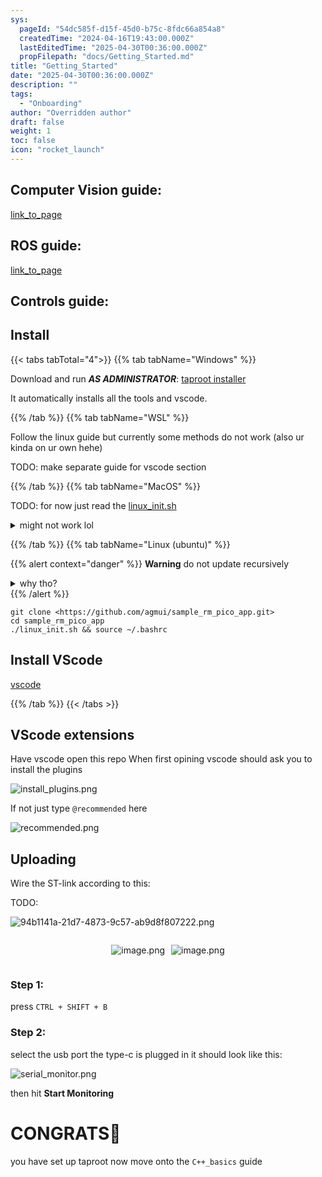 ```yaml
---
sys:
  pageId: "54dc585f-d15f-45d0-b75c-8fdc66a854a8"
  createdTime: "2024-04-16T19:43:00.000Z"
  lastEditedTime: "2025-04-30T00:36:00.000Z"
  propFilepath: "docs/Getting_Started.md"
title: "Getting_Started"
date: "2025-04-30T00:36:00.000Z"
description: ""
tags:
  - "Onboarding"
author: "Overridden author"
draft: false
weight: 1
toc: false
icon: "rocket_launch"
---
```


## Computer Vision guide:

[link_to_page](86d45bc0-388b-4d26-8848-44f255f73d0e)

## ROS guide:

[link_to_page](3c76c1de-ec8f-46d6-8b0a-294005edc2d5)

## Controls guide:

## Install

{{< tabs tabTotal="4">}}
{{% tab tabName="Windows" %}}

Download and run _**AS ADMINISTRATOR**_: [taproot installer](https://github.com/Thornbots/TeachingFreshies/releases/tag/1.0)

It automatically installs all the tools and vscode.

{{% /tab %}}
{{% tab tabName="WSL" %}}

Follow the linux guide but currently some methods do not work (also ur kinda on ur own hehe)

TODO: make separate guide for vscode section

{{% /tab %}}
{{% tab tabName="MacOS" %}}

TODO: for now just read the [linux_init.sh](https://github.com/agmui/sample_rm_pico_app/blob/main/linux_init.sh)

<details>
<summary>might not work lol</summary>

`brew install libusb pkg-config`

Next install: [vscode](https://code.visualstudio.com/Download)

</details>

{{% /tab %}}
{{% tab tabName="Linux (ubuntu)" %}}

{{% alert context="danger" %}}
**Warning** do not update recursively
<details>
<summary>why tho?</summary>
There are some submodules that may go on for a while (like tinyusb) and I highly
recommend you don't need to get them.
If you want to see what submodules I update just look in `linux_init.sh`
</details>
{{% /alert %}}

```shell
git clone <https://github.com/agmui/sample_rm_pico_app.git>
cd sample_rm_pico_app
./linux_init.sh && source ~/.bashrc
```

## Install VScode

[vscode](https://code.visualstudio.com/Download)

{{% /tab %}}
{{< /tabs >}}

## VScode extensions

Have vscode open this repo
When first opining vscode should ask you to install the plugins

![install_plugins.png](https://prod-files-secure.s3.us-west-2.amazonaws.com/d518164a-d88e-44d1-a4ee-3adb3bd8bce0/89bd30f0-1825-4e77-867b-0a41ce370880/install_plugins.png?X-Amz-Algorithm=AWS4-HMAC-SHA256&X-Amz-Content-Sha256=UNSIGNED-PAYLOAD&X-Amz-Credential=ASIAZI2LB4667PMWFMJR%2F20250506%2Fus-west-2%2Fs3%2Faws4_request&X-Amz-Date=20250506T004118Z&X-Amz-Expires=3600&X-Amz-Security-Token=IQoJb3JpZ2luX2VjEJH%2F%2F%2F%2F%2F%2F%2F%2F%2F%2FwEaCXVzLXdlc3QtMiJHMEUCIQC7rb5p5PXBYZTFkP8X1trGq3ZfWTPtFH0QroYlh6oghwIgKOnJWciAI1qR0gyST%2Bo%2Bzq1CRQny5yHW0etbl5V4sCwq%2FwMIOhAAGgw2Mzc0MjMxODM4MDUiDEnJSVA8gnco7HLIhircA4O2boAY3gEkeQYr%2F2Sd4Hac59f3bCDkHRoUOxOvyY1OaV2X4gJWUyuzxpVt82wuDv3Y24DppEhMoz22c01MUwx6XaQrTWCXbonRqmjGpyjV%2FFILWokwU%2Bu7MzsUAvQ62fIZNku8SaF1H74RrjFXSlyDxGKfSBr7cs9CwsEqD%2FIxFxBCnY6%2BMRZonFvWvsfZrXJ%2B%2FoME%2FqF3ImG4bAgYm0GTrg4U4EwOxqTTF8f4zmi23VqHcDtjMx02lTQSYwWc1KXBTAtJ9aTP0Ll0FeyW74ugXCzNUU7mGJtElHNew5yZn%2Fq9IegmfkpJ%2BSQWrVRO%2Fpq7w1kYZvjKHbFrzOoJOL1Sis%2BP3VAmOP%2BMQ%2BVHYAAfYgiY205MM3woZfsIrfaCVpYZ%2BzDdx9ajQ6pHliV9dtF2ISjPsFkTkpWj0XTvNq5trISCMjAQ3LNYJ7LISoVt3gJ9td4%2FHkUSOJ%2BKSiEd%2FOMwwUO4tijKgOhgpqevANEwE4AhbcBPq0I3vBPJp7d2bcvZBZvs5XVciQj09wejiht83Rfk3iu31ZF0mVGCuY095YyuDlSa80Q6B3%2F8LNtB5kb7Y2RwD5WoaFn6I1jJGLJ1non3U6Um2YzoSRThvDfMxtRBKP5tONlnIxs%2BMPWw5cAGOqUBCrHCYbgKDYtv1OUPU5WpRCFro9rx1gomUMEFEcqqe1vWdSWDEdqdZDPYP8bEOuJRdv3oacpQrUHj4gXxHtNFp73YuRomKEiD9J3mW25XrPqONIyeMuPou0mekbQ8fmnjQ1gE0ZDTyukFHmraVb7S6cdV48%2FDrFQK2nJuG5hyuhiSBKBzGGVru95whnz4wDJWcaUfvr%2FKF9CtN0Ly5VtOaxV%2B91JJ&X-Amz-Signature=b4be2734e7b16551489c37d5f1898c32da23409eb02d14010f3922645e8368bb&X-Amz-SignedHeaders=host&x-id=GetObject)

If not just type `@recommended` here  

![recommended.png](https://prod-files-secure.s3.us-west-2.amazonaws.com/d518164a-d88e-44d1-a4ee-3adb3bd8bce0/61e661e9-5d85-4dfc-be0d-8d2097a5e793/recommended.png?X-Amz-Algorithm=AWS4-HMAC-SHA256&X-Amz-Content-Sha256=UNSIGNED-PAYLOAD&X-Amz-Credential=ASIAZI2LB4667PMWFMJR%2F20250506%2Fus-west-2%2Fs3%2Faws4_request&X-Amz-Date=20250506T004118Z&X-Amz-Expires=3600&X-Amz-Security-Token=IQoJb3JpZ2luX2VjEJH%2F%2F%2F%2F%2F%2F%2F%2F%2F%2FwEaCXVzLXdlc3QtMiJHMEUCIQC7rb5p5PXBYZTFkP8X1trGq3ZfWTPtFH0QroYlh6oghwIgKOnJWciAI1qR0gyST%2Bo%2Bzq1CRQny5yHW0etbl5V4sCwq%2FwMIOhAAGgw2Mzc0MjMxODM4MDUiDEnJSVA8gnco7HLIhircA4O2boAY3gEkeQYr%2F2Sd4Hac59f3bCDkHRoUOxOvyY1OaV2X4gJWUyuzxpVt82wuDv3Y24DppEhMoz22c01MUwx6XaQrTWCXbonRqmjGpyjV%2FFILWokwU%2Bu7MzsUAvQ62fIZNku8SaF1H74RrjFXSlyDxGKfSBr7cs9CwsEqD%2FIxFxBCnY6%2BMRZonFvWvsfZrXJ%2B%2FoME%2FqF3ImG4bAgYm0GTrg4U4EwOxqTTF8f4zmi23VqHcDtjMx02lTQSYwWc1KXBTAtJ9aTP0Ll0FeyW74ugXCzNUU7mGJtElHNew5yZn%2Fq9IegmfkpJ%2BSQWrVRO%2Fpq7w1kYZvjKHbFrzOoJOL1Sis%2BP3VAmOP%2BMQ%2BVHYAAfYgiY205MM3woZfsIrfaCVpYZ%2BzDdx9ajQ6pHliV9dtF2ISjPsFkTkpWj0XTvNq5trISCMjAQ3LNYJ7LISoVt3gJ9td4%2FHkUSOJ%2BKSiEd%2FOMwwUO4tijKgOhgpqevANEwE4AhbcBPq0I3vBPJp7d2bcvZBZvs5XVciQj09wejiht83Rfk3iu31ZF0mVGCuY095YyuDlSa80Q6B3%2F8LNtB5kb7Y2RwD5WoaFn6I1jJGLJ1non3U6Um2YzoSRThvDfMxtRBKP5tONlnIxs%2BMPWw5cAGOqUBCrHCYbgKDYtv1OUPU5WpRCFro9rx1gomUMEFEcqqe1vWdSWDEdqdZDPYP8bEOuJRdv3oacpQrUHj4gXxHtNFp73YuRomKEiD9J3mW25XrPqONIyeMuPou0mekbQ8fmnjQ1gE0ZDTyukFHmraVb7S6cdV48%2FDrFQK2nJuG5hyuhiSBKBzGGVru95whnz4wDJWcaUfvr%2FKF9CtN0Ly5VtOaxV%2B91JJ&X-Amz-Signature=183c7bc5c55a5b1993b4868849ce56312d71100ff712bf22586c365b2459d605&X-Amz-SignedHeaders=host&x-id=GetObject)

## Uploading

Wire the ST-link according to this:

TODO:

![94b1141a-21d7-4873-9c57-ab9d8f807222.png](https://prod-files-secure.s3.us-west-2.amazonaws.com/d518164a-d88e-44d1-a4ee-3adb3bd8bce0/e5fad17d-ab82-4300-9f4c-505ab4b1202c/94b1141a-21d7-4873-9c57-ab9d8f807222.png?X-Amz-Algorithm=AWS4-HMAC-SHA256&X-Amz-Content-Sha256=UNSIGNED-PAYLOAD&X-Amz-Credential=ASIAZI2LB4667PMWFMJR%2F20250506%2Fus-west-2%2Fs3%2Faws4_request&X-Amz-Date=20250506T004118Z&X-Amz-Expires=3600&X-Amz-Security-Token=IQoJb3JpZ2luX2VjEJH%2F%2F%2F%2F%2F%2F%2F%2F%2F%2FwEaCXVzLXdlc3QtMiJHMEUCIQC7rb5p5PXBYZTFkP8X1trGq3ZfWTPtFH0QroYlh6oghwIgKOnJWciAI1qR0gyST%2Bo%2Bzq1CRQny5yHW0etbl5V4sCwq%2FwMIOhAAGgw2Mzc0MjMxODM4MDUiDEnJSVA8gnco7HLIhircA4O2boAY3gEkeQYr%2F2Sd4Hac59f3bCDkHRoUOxOvyY1OaV2X4gJWUyuzxpVt82wuDv3Y24DppEhMoz22c01MUwx6XaQrTWCXbonRqmjGpyjV%2FFILWokwU%2Bu7MzsUAvQ62fIZNku8SaF1H74RrjFXSlyDxGKfSBr7cs9CwsEqD%2FIxFxBCnY6%2BMRZonFvWvsfZrXJ%2B%2FoME%2FqF3ImG4bAgYm0GTrg4U4EwOxqTTF8f4zmi23VqHcDtjMx02lTQSYwWc1KXBTAtJ9aTP0Ll0FeyW74ugXCzNUU7mGJtElHNew5yZn%2Fq9IegmfkpJ%2BSQWrVRO%2Fpq7w1kYZvjKHbFrzOoJOL1Sis%2BP3VAmOP%2BMQ%2BVHYAAfYgiY205MM3woZfsIrfaCVpYZ%2BzDdx9ajQ6pHliV9dtF2ISjPsFkTkpWj0XTvNq5trISCMjAQ3LNYJ7LISoVt3gJ9td4%2FHkUSOJ%2BKSiEd%2FOMwwUO4tijKgOhgpqevANEwE4AhbcBPq0I3vBPJp7d2bcvZBZvs5XVciQj09wejiht83Rfk3iu31ZF0mVGCuY095YyuDlSa80Q6B3%2F8LNtB5kb7Y2RwD5WoaFn6I1jJGLJ1non3U6Um2YzoSRThvDfMxtRBKP5tONlnIxs%2BMPWw5cAGOqUBCrHCYbgKDYtv1OUPU5WpRCFro9rx1gomUMEFEcqqe1vWdSWDEdqdZDPYP8bEOuJRdv3oacpQrUHj4gXxHtNFp73YuRomKEiD9J3mW25XrPqONIyeMuPou0mekbQ8fmnjQ1gE0ZDTyukFHmraVb7S6cdV48%2FDrFQK2nJuG5hyuhiSBKBzGGVru95whnz4wDJWcaUfvr%2FKF9CtN0Ly5VtOaxV%2B91JJ&X-Amz-Signature=51b9aebb3acf8edbf5b26a3401371476327df7ee1eae1882d68d0e7edfe975f7&X-Amz-SignedHeaders=host&x-id=GetObject)

<div style="display: flex;flex-direction: row; column-gap:10px; max-width: 630px;justify-content: center;">
<div>

![image.png](https://prod-files-secure.s3.us-west-2.amazonaws.com/d518164a-d88e-44d1-a4ee-3adb3bd8bce0/210ecb78-1116-4d7b-b9b7-2292f66fa2c2/image.png?X-Amz-Algorithm=AWS4-HMAC-SHA256&X-Amz-Content-Sha256=UNSIGNED-PAYLOAD&X-Amz-Credential=ASIAZI2LB466UM5OHBGF%2F20250506%2Fus-west-2%2Fs3%2Faws4_request&X-Amz-Date=20250506T004125Z&X-Amz-Expires=3600&X-Amz-Security-Token=IQoJb3JpZ2luX2VjEJH%2F%2F%2F%2F%2F%2F%2F%2F%2F%2FwEaCXVzLXdlc3QtMiJIMEYCIQDP39UCohwAV77WSZpafFVUtje6ivJYJkmyJDS789oX9AIhAO0avYXNil2sO%2Boeeg9X8qXGg9qGpkWWLeVMa%2Fv793PUKv8DCDoQABoMNjM3NDIzMTgzODA1IgzcYAyNXL5pzEWNV5Eq3ANtjfIj9W%2Bzrviw2uWn9IATJFL9%2B5d0DrVC%2FCRV9eqZ9bN8fvM3LfqVIGJv9nUBBwCDttx%2BXlQPRIba703P5bWF1GfFU1M4UPPsS%2BpKDH7FMv80qKwZHa6L7ifB9dAwzeFbdDdtAlYJrS4BreNdUqkqi7FqcGvc5J9roiZIn9uSDRfPSHUcKHmN2VufCpUeI9MqtOVcZ1JZ92E6GP%2FXYzs4jhIsS9xbT8CWtdEuqj4g8aLynos3yelYOp5jxCViclyuCTkA8ATt7wCtv14E%2BY7kqivkHB7GCXiZ1Cov4aCKHs6%2BjiJu3%2FPFGcUoTHyXHKK7GVOYjnAH%2F1rDbTmS7wposHnXGky%2BzxbjZtLSahzD0BxyZleaLafDSHehdrh%2Fa4GBXqEKSAYrTNc%2BVSDiqNmj0CRt1y2rpUfRpaDlwLUf%2BGkA98LZEqABu8tkmV8ZktBczg7EvrW6cV7tLD9OuVqUUQuhUoIS6U9QLT1RZ6VmLhm3ApFvq0%2Bq5FCBNfK%2FK1s25klrvXVr9ghNLkmg54K8fTApXQd92KYjkqF9fmBwnK%2BLDbAYmuB1j2hm%2FDC4rbN0OeAw2gW4jYRgiwx3gj8fqKYtb6dfJXzWNP4sYw2TyyHjYRci4YUczv46gTDpsOXABjqkAW0UrW0u%2BUsEgl%2FBtho8WebpsE%2Br3W2vL0p%2BMorEaz8%2FzHyOxssOMRmyq5U1ycPApNPrG7by2Oi%2BIUVWvHnd6piwYYCPkp1wUnpGOjj%2BASWuzcTBon7kqObWLdFy6cr8Yqw1DrEeDN4IIJ1CWZDXrsHAqoUByZld8dg3t1WXAhvRbvo0lymKQXKvbiktBf5bLB2XAwqgx55NfVswSHgqlMEeSyEI&X-Amz-Signature=c1541dc1b33d8a0ef0f01af0ddbead550e8a7a5098124254eed46494627159d7&X-Amz-SignedHeaders=host&x-id=GetObject)

</div>
<div>

![image.png](https://prod-files-secure.s3.us-west-2.amazonaws.com/d518164a-d88e-44d1-a4ee-3adb3bd8bce0/33a0fd0f-8ca6-4a86-8e09-26e95ded1fff/image.png?X-Amz-Algorithm=AWS4-HMAC-SHA256&X-Amz-Content-Sha256=UNSIGNED-PAYLOAD&X-Amz-Credential=ASIAZI2LB466RBNKOFAW%2F20250506%2Fus-west-2%2Fs3%2Faws4_request&X-Amz-Date=20250506T004125Z&X-Amz-Expires=3600&X-Amz-Security-Token=IQoJb3JpZ2luX2VjEJH%2F%2F%2F%2F%2F%2F%2F%2F%2F%2FwEaCXVzLXdlc3QtMiJIMEYCIQCrv0HqzGOMMw6TrKcOianNVDWFBbV8oeLmG%2BIPUOaojAIhAKUSUkSoNLKfwH%2FIVOk8V02%2BPzZp4tieQ8x8yxIfxXPRKv8DCDoQABoMNjM3NDIzMTgzODA1IgyuPBsc%2B%2BI1RPkcz08q3AMKoMbZ29%2FRwLGepgOn2gOXV7Nf2UHS%2BQ48vibSHhSDKW7i%2BLue3ACArLsyvwJTZ9%2B0FTSBM7Mrs4Yr5eOLp99rnZAittFKU0M3dP7WUeefOKndMy3Rqpp%2F6WhvNsuXpFuKwJwH1a9zg02Va2Xt%2BkhuT6mpiLJk5TwJns6iVWOcILWax%2FwHEViXiuqHSN%2FufqrxKxdsJhQKKQA5ikseW%2FEs2taf3crNEQwcTRcvaMQ8P0PjBGm7DLs0ut8%2BcSHPrsLO95ttwK%2BV3EJMwug6V1IRxxHJJpiCBXw8zvJdv%2BdDPdq%2F2yBxazfckQZOtgQRJLe35eRqhA2Q2nZ9VizLtJj%2BJbWT%2FIS4BGJ2kbKgxegFq2KuHKGUraVB7t3qneLe3v3ixCGnE1mDXtHNlB5nu8l6DgL0RCZOykCRRMbjTcgtYGOv1Y%2Bg1rsJNWDiDVlORRNXgBkThL8ekAktFO%2BJjdsw%2BnhEkY13tGmiU%2FIZ6swySE65OjS0Uq2MIEipPK6rtpy%2BtPMuIVS%2B0A0OwpdWowHneCV1N%2BYRqFgbOPl2%2FJxhVmTI3cM6ljUUze%2BZQbvfXPQLljEbdXvmrJO%2BgBUMkIJj6MydHjfZxZ3YroLu0mg0pSF83FuoC7D3lAF5LTDbsOXABjqkAeCP%2BLtLGm5XH4XCC%2FbFmtRuRa3f9LGGQ2UAjQZJz45l8whc9oaIK1cZRWh4Fz1XGCnhYg%2F7DX%2BZi%2FmghtYG7s%2FT6LiH%2BGQnSfkFEuF0xrR8UbiBCmOP1wbmC9PkHl2%2BlN%2F%2FgeMAbwj8laMDp30eDQks758jCJfsnoG%2B16kIqa2EOeXd4R%2F3sE4M9Q9qxshASaGAMrY8qXiQpyIucWiWLsWFCrZw&X-Amz-Signature=cfa4c4e60a1b9b19ec73fc25202c3e251d54562c5ed1dadb847b9bd215c9dd6f&X-Amz-SignedHeaders=host&x-id=GetObject)

</div>
</div>

### Step 1:

press `CTRL + SHIFT + B`

### Step 2:

select the usb port the type-c is plugged in it should look like this:

![serial_monitor.png](https://prod-files-secure.s3.us-west-2.amazonaws.com/d518164a-d88e-44d1-a4ee-3adb3bd8bce0/f03f4774-05d4-4393-b6a0-d5efb6d315ab/serial_monitor.png?X-Amz-Algorithm=AWS4-HMAC-SHA256&X-Amz-Content-Sha256=UNSIGNED-PAYLOAD&X-Amz-Credential=ASIAZI2LB4667PMWFMJR%2F20250506%2Fus-west-2%2Fs3%2Faws4_request&X-Amz-Date=20250506T004118Z&X-Amz-Expires=3600&X-Amz-Security-Token=IQoJb3JpZ2luX2VjEJH%2F%2F%2F%2F%2F%2F%2F%2F%2F%2FwEaCXVzLXdlc3QtMiJHMEUCIQC7rb5p5PXBYZTFkP8X1trGq3ZfWTPtFH0QroYlh6oghwIgKOnJWciAI1qR0gyST%2Bo%2Bzq1CRQny5yHW0etbl5V4sCwq%2FwMIOhAAGgw2Mzc0MjMxODM4MDUiDEnJSVA8gnco7HLIhircA4O2boAY3gEkeQYr%2F2Sd4Hac59f3bCDkHRoUOxOvyY1OaV2X4gJWUyuzxpVt82wuDv3Y24DppEhMoz22c01MUwx6XaQrTWCXbonRqmjGpyjV%2FFILWokwU%2Bu7MzsUAvQ62fIZNku8SaF1H74RrjFXSlyDxGKfSBr7cs9CwsEqD%2FIxFxBCnY6%2BMRZonFvWvsfZrXJ%2B%2FoME%2FqF3ImG4bAgYm0GTrg4U4EwOxqTTF8f4zmi23VqHcDtjMx02lTQSYwWc1KXBTAtJ9aTP0Ll0FeyW74ugXCzNUU7mGJtElHNew5yZn%2Fq9IegmfkpJ%2BSQWrVRO%2Fpq7w1kYZvjKHbFrzOoJOL1Sis%2BP3VAmOP%2BMQ%2BVHYAAfYgiY205MM3woZfsIrfaCVpYZ%2BzDdx9ajQ6pHliV9dtF2ISjPsFkTkpWj0XTvNq5trISCMjAQ3LNYJ7LISoVt3gJ9td4%2FHkUSOJ%2BKSiEd%2FOMwwUO4tijKgOhgpqevANEwE4AhbcBPq0I3vBPJp7d2bcvZBZvs5XVciQj09wejiht83Rfk3iu31ZF0mVGCuY095YyuDlSa80Q6B3%2F8LNtB5kb7Y2RwD5WoaFn6I1jJGLJ1non3U6Um2YzoSRThvDfMxtRBKP5tONlnIxs%2BMPWw5cAGOqUBCrHCYbgKDYtv1OUPU5WpRCFro9rx1gomUMEFEcqqe1vWdSWDEdqdZDPYP8bEOuJRdv3oacpQrUHj4gXxHtNFp73YuRomKEiD9J3mW25XrPqONIyeMuPou0mekbQ8fmnjQ1gE0ZDTyukFHmraVb7S6cdV48%2FDrFQK2nJuG5hyuhiSBKBzGGVru95whnz4wDJWcaUfvr%2FKF9CtN0Ly5VtOaxV%2B91JJ&X-Amz-Signature=a1b1c100544a574b9058d65234ea0f9b4485319dcee538d564652b3fe41fde5e&X-Amz-SignedHeaders=host&x-id=GetObject)

then hit **Start Monitoring**

# CONGRATS🎉

you have set up taproot now move onto the `C++_basics` guide
